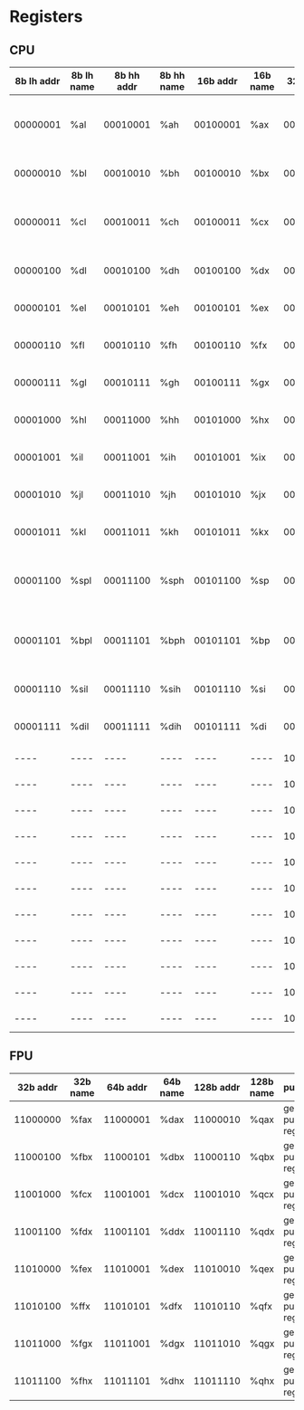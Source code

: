 # Registers
## CPU
| 8b lh addr | 8b lh name | 8b hh addr | 8b hh name | 16b  addr  | 16b name |  32b addr  | 32b name |  64b addr  | 64b name | purpose                                      |
|------------|------------|------------|------------|------------|----------|------------|----------|------------|----------|----------------------------------------------|
|  00000001  |    %al     |  00010001  |    %ah     |  00100001  |   %ax    |  00110001  |   %eax   |  01000001  |   %rax   | stores return value from functions           |
|  00000010  |    %bl     |  00010010  |    %bh     |  00100010  |   %bx    |  00110010  |   %ebx   |  01000010  |   %rbx   | general purpose register                     |
|  00000011  |    %cl     |  00010011  |    %ch     |  00100011  |   %cx    |  00110011  |   %ecx   |  01000011  |   %rcx   | general purpose register, also loop counter  |
|  00000100  |    %dl     |  00010100  |    %dh     |  00100100  |   %dx    |  00110100  |   %edx   |  01000100  |   %rdx   | general purpose register                     |
|  00000101  |    %el     |  00010101  |    %eh     |  00100101  |   %ex    |  00110101  |   %eex   |  01000101  |   %rex   | general purpose register                     |
|  00000110  |    %fl     |  00010110  |    %fh     |  00100110  |   %fx    |  00110110  |   %efx   |  01000110  |   %rfx   | general purpose register                     |
|  00000111  |    %gl     |  00010111  |    %gh     |  00100111  |   %gx    |  00110111  |   %egx   |  01000111  |   %rgx   | general purpose register                     |
|  00001000  |    %hl     |  00011000  |    %hh     |  00101000  |   %hx    |  00111000  |   %ehx   |  01001000  |   %rhx   | general purpose register                     |
|  00001001  |    %il     |  00011001  |    %ih     |  00101001  |   %ix    |  00111001  |   %eix   |  01001001  |   %rix   | general purpose register                     |
|  00001010  |    %jl     |  00011010  |    %jh     |  00101010  |   %jx    |  00111010  |   %ejx   |  01001010  |   %rjx   | general purpose register                     |
|  00001011  |    %kl     |  00011011  |    %kh     |  00101011  |   %kx    |  00111011  |   %ekx   |  01001011  |   %rkx   | general purpose register                     |
|  00001100  |    %spl    |  00011100  |    %sph    |  00101100  |   %sp    |  00111100  |   %esp   |  01001100  |   %rsp   | stack pointer, points to top of stack        |
|  00001101  |    %bpl    |  00011101  |    %bph    |  00101101  |   %bp    |  00111101  |   %ebp   |  01001101  |   %rbp   | base pointer, points to base of stack        |
|  00001110  |    %sil    |  00011110  |    %sih    |  00101110  |   %si    |  00111110  |   %esi   |  01001110  |   %rsi   | first function argument                      |
|  00001111  |    %dil    |  00011111  |    %dih    |  00101111  |   %di    |  00111111  |   %edi   |  01001111  |   %rdi   | second function argument                     |
|    ----    |    ----    |    ----    |    ----    |    ----    |   ----   |  10000000  |   %cr0   |    ----    |   ----   | control register 0                           |
|    ----    |    ----    |    ----    |    ----    |    ----    |   ----   |  10000001  |   %cr1   |    ----    |   ----   | control register 1                           |
|    ----    |    ----    |    ----    |    ----    |    ----    |   ----   |  10000010  |   %cr2   |    ----    |   ----   | control register 2                           |
|    ----    |    ----    |    ----    |    ----    |    ----    |   ----   |  10000011  |   %cr3   |    ----    |   ----   | control register 3                           |
|    ----    |    ----    |    ----    |    ----    |    ----    |   ----   |  10000100  |   %cr4   |    ----    |   ----   | control register 4                           |
|    ----    |    ----    |    ----    |    ----    |    ----    |   ----   |  10000101  |   %cr5   |    ----    |   ----   | control register 5                           |
|    ----    |    ----    |    ----    |    ----    |    ----    |   ----   |  10000110  |   %cr6   |    ----    |   ----   | control register 6                           |
|    ----    |    ----    |    ----    |    ----    |    ----    |   ----   |  10000111  |   %cr7   |    ----    |   ----   | control register 7                           |
|    ----    |    ----    |    ----    |    ----    |    ----    |   ----   |  10001000  |   %epc   |  10001001  |   %rpc   | program counter                              |
|    ----    |    ----    |    ----    |    ----    |    ----    |   ----   |  10001010  |   %ir    |  10001011  |   %rir   | instruction register                         |
|    ----    |    ----    |    ----    |    ----    |    ----    |   ----   |  10001100  |   %idr   |  10001101  |   %ridr  | instruction data                             |

## FPU
|  32b addr  | 32b name |  64b addr  | 64b name | 128b addr  | 128b name | purpose                                      |
|------------|----------|------------|----------|------------|-----------|----------------------------------------------|
|  11000000  |   %fax   |  11000001  |   %dax   |  11000010  |   %qax    | general purpose register                     |
|  11000100  |   %fbx   |  11000101  |   %dbx   |  11000110  |   %qbx    | general purpose register                     |
|  11001000  |   %fcx   |  11001001  |   %dcx   |  11001010  |   %qcx    | general purpose register                     |
|  11001100  |   %fdx   |  11001101  |   %ddx   |  11001110  |   %qdx    | general purpose register                     |
|  11010000  |   %fex   |  11010001  |   %dex   |  11010010  |   %qex    | general purpose register                     |
|  11010100  |   %ffx   |  11010101  |   %dfx   |  11010110  |   %qfx    | general purpose register                     |
|  11011000  |   %fgx   |  11011001  |   %dgx   |  11011010  |   %qgx    | general purpose register                     |
|  11011100  |   %fhx   |  11011101  |   %dhx   |  11011110  |   %qhx    | general purpose register                     |